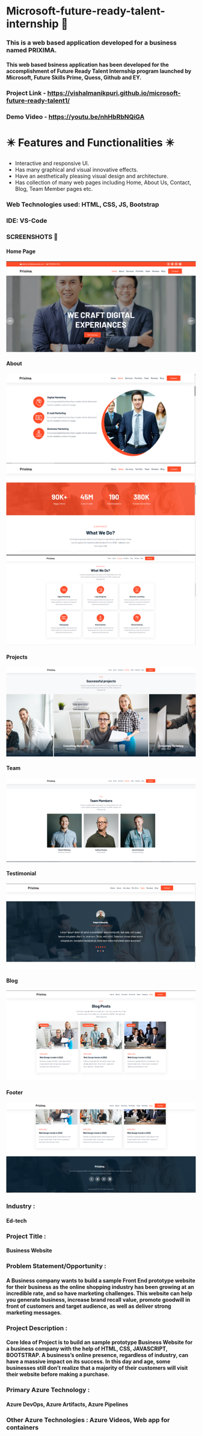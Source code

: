 # Microsoft-future-ready-talent-internship :star2:

### This is a web based application developed for a business named PRIXIMA.

####  This web based bsiness application has been developed for the accomplishment of Future Ready Talent Internship program launched by Microsoft, Future Skills Prime, Quess, Github and EY.

### Project Link - https://vishalmanikpuri.github.io/microsoft-future-ready-talent1/

### Demo Video - https://youtu.be/nhHbRbNQiGA

# :eight_pointed_black_star: Features and Functionalities :eight_pointed_black_star:

- Interactive and responsive UI.
- Has many graphical and visual innovative effects.
- Have an aesthetically pleasing visual design and architecture.
- Has collection of many web pages including Home, About Us, Contact, Blog, Team Member pages etc.


### Web Technologies used: HTML, CSS, JS, Bootstrap

### IDE: VS-Code


### SCREENSHOTS :camera_flash:

#### Home Page
![HOME PAGE](img/home.png)

#### About
![HOME PAGE](img/about.png)
![HOME PAGE](img/num.png)
![HOME PAGE](img/do.png)
#### Projects
![HOME PAGE](img/projects.png)
#### Team
![HOME PAGE](img/team.png)
#### Testimonial
![HOME PAGE](img/test.png)
#### Blog
![HOME PAGE](img/blog.png)
#### Footer
![HOME PAGE](img/footer.png)


### Industry :
#### Ed-tech

### Project Title :
#### Business Website

### Problem Statement/Opportunity :
#### A Business company wants to build a sample Front End prototype website for their business as the online shopping industry has been growing at an incredible rate, and so have marketing challenges. This website can help you generate business, increase brand recall value, promote goodwill in front of customers and target audience, as well as deliver strong marketing messages. 

### Project Description :
#### Core Idea of Project is to build an sample prototype Business Website  for a business company with the help of HTML, CSS, JAVASCRIPT, BOOTSTRAP. A business’s online presence, regardless of industry, can have a massive impact on its success. In this day and age, some businesses still don’t realize that a majority of their customers will visit their website before making a purchase.

### Primary Azure Technology :
#### Azure DevOps, Azure Artifacts, Azure Pipelines

### Other Azure Technologies : Azure Videos, Web app for containers
